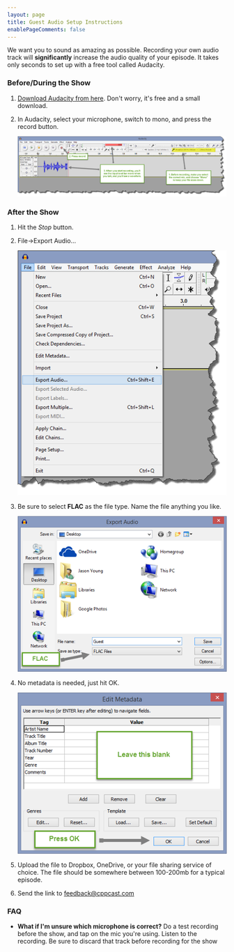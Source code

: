 ```yaml
---
layout: page
title: Guest Audio Setup Instructions
enablePageComments: false 
---
```


We want you to sound as amazing as possible. Recording your own audio track will **significantly** increase the audio quality of your episode. It takes only seconds to set up with a free tool called Audacity.

### Before/During the Show

1. [Download Audacity from here](http://audacity.sourceforge.net/download/). Don't worry, it's free and a small download.
1. In Audacity, select your microphone, switch to mono, and press the record button.

	![Audacity Setup](audacity-setup.png)

### After the Show

1. Hit the *Stop* button.
1. File->Export Audio...
 
	![Export Audio Menu Item](export-audio-menu.png)

1. Be sure to select **FLAC** as the file type. Name the file anything you like.

	![Export Audio File Name](export-audio-file.png)

1. No metadata is needed, just hit OK.
 
	![Export Audio Metadata](export-audio-metadata.png)

1. Upload the file to Dropbox, OneDrive, or your file sharing service of choice. The file should be somewhere between 100-200mb for a typical episode.
1. Send the link to [feedback@cppcast.com](mailto:feedback@cppcast.com)


### FAQ

* **What if I'm unsure which microphone is correct?** Do a test recording before the show, and tap on the mic you're using. Listen to the recording. Be sure to discard that track before recording for the show